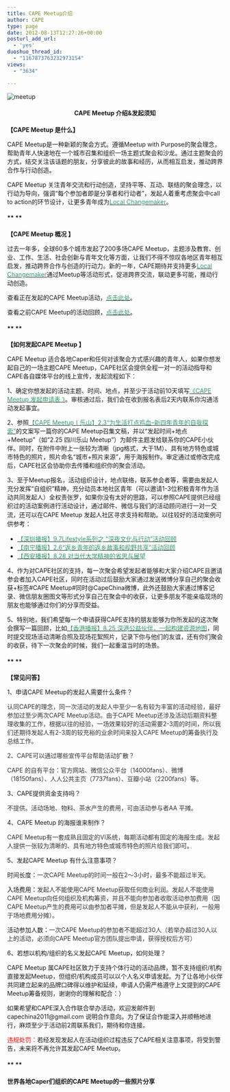 ```yaml
---
title: CAPE Meetup介绍
author: CAPE
type: page
date: 2012-08-13T12:27:26+00:00
posturl_add_url:
  - 'yes'
duoshuo_thread_id:
  - "1167873763232973154"
views:
  - "3634"

---
```

![meetup][1]

<h4 dir="ltr" style="text-align: center;">
  <strong>CAPE Meetup 介绍&发起须知</strong>
</h4>

<p dir="ltr">
  <strong>【CAPE Meetup 是什么】</strong>
</p>

<p dir="ltr">
  CAPE Meetup是一种新颖的聚会方式。遵循Meetup with Purpose的聚会理念，帮助青年人快速地在一个城市召集和组织一场主题式聚会和沙龙。通过主题聚会的方式，结交关注该话题的朋友，分享彼此的故事和经历，从而相互启发，推动跨界合作与行动创造。
</p>

<p dir="ltr">
  CAPE Meetup 关注青年交流和行动创造，坚持平等、互动、联结的聚会理念，以行动为导向，强调“每个参加者即是分享者和行动者”，发起人着重考虑聚会中call to action的环节设计，让更多青年成为<span style="color: #339966;"><a href="http://swordi.com/2013/01/09/local_changemaker/" target="_blank"><span style="color: #339966;">Local Changemaker</span></a></span>。
</p>

#### ** **

<p dir="ltr">
  <strong>【CAPE Meetup 概况 】</strong>
</p>

<p dir="ltr">
  过去一年多，全球60多个城市发起了200多场CAPE Meetup，主题涉及教育、创业、工作、生活、社会创新与青年文化等方面，让我们不得不惊叹各地区青年相互启发，推动跨界合作与创造的行动力。新的一年，CAPE期待并支持更多<span style="color: #339966;"><a href="http://swordi.com/2013/01/09/local_changemaker/" target="_blank"><span style="color: #339966;">Local Changemaker</span></a></span>通过Meetup等活动形式，促进跨界交流，联动更多可能，推动行动创造。
</p>

<p dir="ltr">
  查看正在发起的CAPE Meetup活动，<span style="color: #339966;"><a href="http://www.hicape.com/events" target="_blank"><span style="color: #339966;">点击此处</span></a></span>。
</p>

<p dir="ltr">
  查看之前CAPE Meetup的活动回顾，<span style="color: #339966;"><a href="http://hicape.com/category/cape-meetup/" target="_blank"><span style="color: #339966;">点击此处</span></a></span>。
</p>

#### ** **

<p dir="ltr">
  <strong>【如何发起CAPE Meetup 】</strong>
</p>

<p dir="ltr">
  CAPE Meetup 适合各地Caper和任何对该聚会方式感兴趣的青年人，如果你想发起自己的一场主题CAPE Meetup，CAPE社区会提供全程一对一的活动指导和CAPE各自媒体平台的线上宣传，发起流程如下：
</p>

<p dir="ltr">
  1、确定你想发起的活动主题、时间、地点，并至少于活动前10天填写<a href="http://www.mikecrm.com/f.php?t=zn81V5" target="_blank"><span style="color: #339966;"><span style="color: #339966;">《CAPE Meetup 发起申请表 》</span></span></a>。审核通过后，我们会在收到报名表后2天内联系你沟通活动发起事宜。
</p>

<p dir="ltr">
  2、参照<span style="color: #339966;"><a href="http://hicape.com/ai1ec_event/capemeetup-leshan/?instance_id=" target="_blank"><span style="color: #339966;">【CAPE Meetup丨乐山】2.3“为生活打点鸡血–新四年青年的自我探索”</span></a></span>的文案写一篇你的CAPE Meetup召集文稿，并以“发起时间+地点+Meetup”（如“2.25 四川乐山 Meetup”）为邮件主题发给联系你的CAPE小伙伴。同时，在附件中附上一张较为清晰（jpg格式，大于1M）、具有地方特色或城市特色的照片，照片命名“城市+照片来源”，用于海报制作。审定通过或修改完成后，CAPE社区会协助你去传播和组织你的聚会活动。
</p>

<p dir="ltr">
  3、至于Meetup报名，活动组织设计，地点联络，联系参会者等，需要由发起人充分发挥“自组织”精神，充分动员本地社区青年（可以邀请1-3位积极青年作为活动共同发起人）全权责张罗，如果你没有太好的思路，可以参照CAPE提供已经组织过的活动案例进行活动设计，通过邮件、微信与我们的活动顾问进行<span style="line-height: 1.5em;">一对一</span><span style="line-height: 1.5em;">交流，还可以在CAPE Meetup 发起人社区寻求支持和帮助。以往较好的活动案例可供参考：</span>
</p>

  * <span style="color: #339966;"><a href="http://hicape.com/2013/10/shenzhen-lifestyle/" target="_blank"><span style="color: #339966;">【深圳播报】9.7Lifestyle系列之 “深夜文化与行动”活动回顾</span></a></span>
  * <span style="color: #339966;"><a href="http://hicape.com/2014/02/nanning-meetup-reivew-2/" target="_blank"><span style="color: #339966;">【南宁播报】2.6“返乡青年的返乡故事和视野共享”活动回顾</span></a></span>
  * <span style="color: #339966;"><a href="http://hicape.com/2013/09/xian-cape-meetup-review/" target="_blank"><span style="color: #339966;">【西安播报】8.28 对当代大学精神的省思与展望</span></a></span>

<p dir="ltr">
  4、作为对CAPE社区的支持，每一次聚会希望发起者能够和大家介绍CAPE且邀请参会者加入CAPE社区，同时在活动过后鼓励大家通过发送微博分享自己的聚会收获+标签#CAPE Meetup#同时@CapeChina微博，此外还鼓励大家通过博客记录、微信朋友圈图文等形式分享自己在聚会中的收获，让更多朋友不能亲临现场的朋友也能够通过你们的分享而受益。
</p>

<p dir="ltr">
  5、特别地，我们希望每一个申请获得CAPE支持的朋友能够为你所发起的这次聚会撰写一篇回顾，比如<span style="color: #339966;"><a href="http://hicape.com/2013/10/resource-mapping/" target="_blank"><span style="color: #339966;">【香港播报】8.25 深港公益伙伴，一起构建资源地图</span></a></span>，同时提交现场活动清晰合照及现场花絮照片，记录下你与他们的友谊，还有你们聚会的收获，待下一次聚会的时候，我们一起重温当时的场景。
</p>

#### ** **

<p dir="ltr">
  <strong>【常见问答】</strong>
</p>

<p dir="ltr">
  1、申请CAPE Meetup的发起人需要什么条件？
</p>

<p dir="ltr">
  <span style="color: #333333;">认同CAPE的理念，同一次活动的发起人中至少一名有较为丰富的活动经验，最好参加过至少两次CAPE Meetup活动。由于CAPE Meetup还涉及活动后期资料整理收集的工作，根据以往的经验，一场效果较好的活动需要2-3周的时间，所以我们还期待发起人有2-3周的较充裕的业余时间来投入CAPE Meetup的筹备执行及总结工作。</span>
</p>

<p dir="ltr">
  <span style="color: #333333;">2、CAPE可以通过哪些宣传平台帮助活动扩散？</span>
</p>

<p dir="ltr">
  <span style="color: #333333;">CAPE 的自有平台：官方网站、微信公众平台（14000fans）、微博（18150fans）、人人公共主页（7737fans）、豆瓣小站（2200fans）等。</span>
</p>

<p dir="ltr">
  3、CAPE提供资金支持吗？
</p>

<p dir="ltr">
  <span style="color: #333333;">不提供。活动场地、物料、茶水产生的费用，可由活动参与者AA 平摊。</span>
</p>

<p dir="ltr">
  4、CAPE Meetup 的海报谁来制作？
</p>

<p dir="ltr">
  <span style="color: #333333;">CAPE Meetup有一套成熟且固定的VI系统，每期活动都有固定的海报生成。发起人提供一张较为清晰的、具有地方特色或城市特色的照片给我们即可。</span>
</p>

<p dir="ltr">
  5、发起CAPE Meetup 有什么注意事项？
</p>

<p dir="ltr">
  时间长度：<span style="color: #333333;">一次CAPE Meetup的时间一般在2～3小时，最多不能超过半天。</span>
</p>

<p dir="ltr">
  入场费用：<span style="color: #333333;">发起人不能使用CAPE Meetup获取任何商业利润。发起人不能使用CAPE Meetup向任何组织及机构筹资，并且不能向参加者收取活动参加费用（因CAPE Meetup产生的费用可以由参加者平摊，但是发起人不能从中获利，一般用于场地费用分摊）。</span>
</p>

<p dir="ltr">
  活动参加人数：<span style="color: #333333;">一次CAPE Meetup的参加者不能超过30人（若举办超过30人以上的活动，必须向CAPE Meetup官方团队提出申请，获得授权后方可）</span>
</p>

<p dir="ltr">
  6、若想以机构/组织的名义发起CAPE Meetup，如何处理？
</p>

<p dir="ltr">
  CAPE Meetup 属CAPE社区致力于支持个体行动的活动品牌，暂不支持组织/机构直接发起Meetup，但组织/机构成员可以以个人名义申请发起。为了让各地小伙伴共同建立起来的品牌口碑得以维护和延续，申请人仍需严格遵守上文提到的CAPE Meetup筹备规则，谢谢你的理解和配合：）
</p>

<p dir="ltr">
  如果希望和CAPE深入合作联合举办活动，欢迎发邮件到capechina2011@gmail.com 说明合作意向。为了保证合作能深入并顺畅地进行，麻烦至少于活动前2周联系我们，期待和你连接。
</p>

<p dir="ltr">
  <span style="color: #ff0000;">违规处罚：</span>若经发现发起人在活动组织过程违反了CAPE相关注意事项，将受到警告，未来将不再允许其发起CAPE Meetup。
</p>

#### ** **

#### **世界各地Caper们组织的CAPE Meetup的一些照片分享**

 [1]: http://pic.yupoo.com/chenluaihr_v/CQT95irJ/custom.jpg